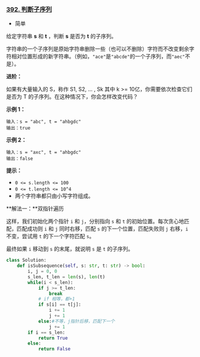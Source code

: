 ### [392. 判断子序列](https://leetcode.cn/problems/is-subsequence/)

- 简单

给定字符串 **s** 和 **t** ，判断 **s** 是否为 **t** 的子序列。

字符串的一个子序列是原始字符串删除一些（也可以不删除）字符而不改变剩余字符相对位置形成的新字符串。（例如，`"ace"`是`"abcde"`的一个子序列，而`"aec"`不是）。

**进阶：**

如果有大量输入的 S，称作 S1, S2, ... , Sk 其中 k >= 10亿，你需要依次检查它们是否为 T 的子序列。在这种情况下，你会怎样改变代码？

**示例 1：**

```
输入：s = "abc", t = "ahbgdc"
输出：true
```

**示例 2：**

```
输入：s = "axc", t = "ahbgdc"
输出：false
```

**提示：**

- `0 <= s.length <= 100`
- `0 <= t.length <= 10^4`
- 两个字符串都只由小写字符组成。

**解法一：**双指针遍历

这样，我们初始化两个指针 `i` 和 `j`，分别指向 `s` 和 `t` 的初始位置。每次贪心地匹配，匹配成功则 `i` 和 `j` 同时右移，匹配 `s` 的下一个位置，匹配失败则 `j` 右移，`i` 不变，尝试用 `t` 的下一个字符匹配 `s`。

最终如果 `i` 移动到 `s` 的末尾，就说明 `s` 是 `t` 的子序列。

```python
class Solution:
    def isSubsequence(self, s: str, t: str) -> bool:
        i, j = 0, 0
        s_len, t_len = len(s), len(t)
        while(i < s_len):
            if j >= t_len:
                break
            # if 相等，都+1
            if s[i] == t[j]:
                i += 1
                j += 1
            else:#不等，j指针后移，匹配下一个
                j += 1
        if i == s_len:
            return True
        else:
            return False
```

